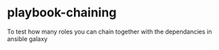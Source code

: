 # playbook-chaining
To test how many roles you can chain together with the dependancies in ansible galaxy
